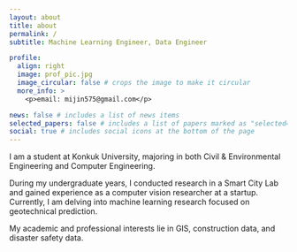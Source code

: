 ```yaml
---
layout: about
title: about
permalink: /
subtitle: Machine Learning Engineer, Data Engineer

profile:
  align: right
  image: prof_pic.jpg
  image_circular: false # crops the image to make it circular
  more_info: >
    <p>email: mijin575@gmail.com</p>

news: false # includes a list of news items
selected_papers: false # includes a list of papers marked as "selected={true}"
social: true # includes social icons at the bottom of the page
---
```


I am a student at Konkuk University, majoring in both Civil & Environmental Engineering and Computer Engineering. 

During my undergraduate years, I conducted research in a Smart City Lab and gained experience as a computer vision researcher at a startup. Currently, I am delving into machine learning research focused on geotechnical prediction. 

My academic and professional interests lie in GIS, construction data, and disaster safety data.